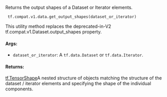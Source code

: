 
Returns the output shapes of a Dataset or Iterator elements.

```
 tf.compat.v1.data.get_output_shapes(dataset_or_iterator)
```

This utility method replaces the deprecated-in-V2 tf.compat.v1.Dataset.output_shapes property.
#### Args:
- `dataset_or_iterator`: A `tf.data.Dataset` or `tf.data.Iterator`.
#### Returns:
[tf.TensorShape](https://www.tensorflow.org/api_docs/python/tf/TensorShape)A nested structure of  objects matching the structure of the dataset / iterator elements and specifying the shape of the individual components.

